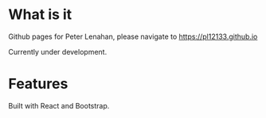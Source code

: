 # What is it

Github pages for Peter Lenahan, please navigate to https://pl12133.github.io

Currently under development.

# Features

Built with React and Bootstrap.
